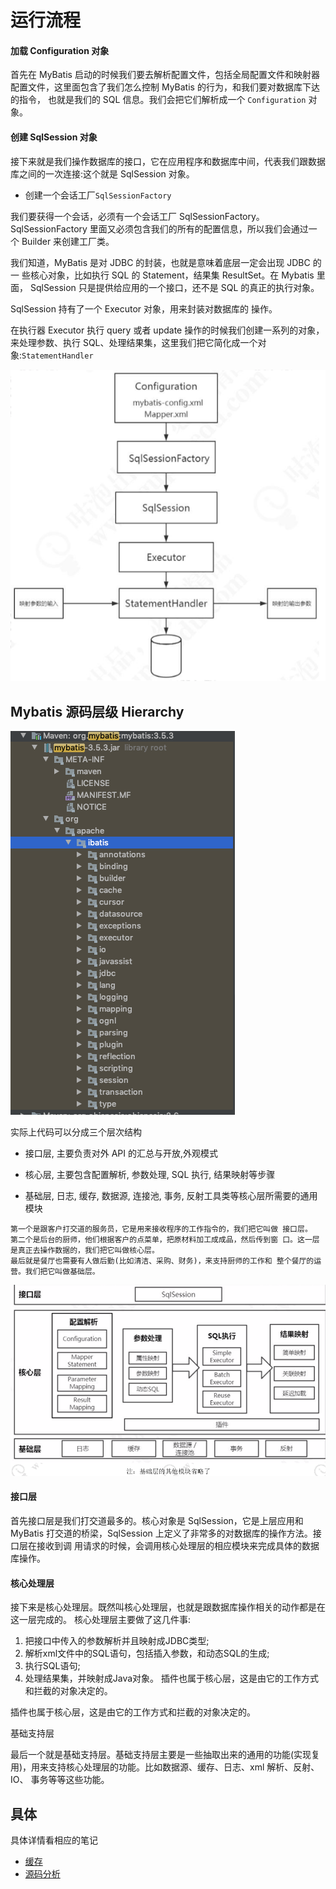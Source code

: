 # 运行流程

#### 加载 Configuration 对象

首先在 MyBatis 启动的时候我们要去解析配置文件，包括全局配置文件和映射器 配置文件，这里面包含了我们怎么控制 MyBatis 的行为，和我们要对数据库下达的指令， 也就是我们的 SQL 信息。我们会把它们解析成一个 `Configuration` 对象。

#### 创建 SqlSession 对象

接下来就是我们操作数据库的接口，它在应用程序和数据库中间，代表我们跟数据库之间的一次连接:这个就是 SqlSession 对象。

- 创建一个会话工厂`SqlSessionFactory`

我们要获得一个会话，必须有一个会话工厂 SqlSessionFactory。
SqlSessionFactory 里面又必须包含我们的所有的配置信息，所以我们会通过一个 Builder 来创建工厂类。

我们知道，MyBatis 是对 JDBC 的封装，也就是意味着底层一定会出现 JDBC 的一 些核心对象，比如执行 SQL 的 Statement，结果集 ResultSet。在 Mybatis 里面， SqlSession 只是提供给应用的一个接口，还不是 SQL 的真正的执行对象。

SqlSession 持有了一个 Executor 对象，用来封装对数据库的 操作。

在执行器 Executor 执行 query 或者 update 操作的时候我们创建一系列的对象， 来处理参数、执行 SQL、处理结果集，这里我们把它简化成一个对象:`StatementHandler`

![image-20200221213904693](assets/image-20200221213904693.png)

## Mybatis 源码层级 Hierarchy

![image-20200221214019630](assets/image-20200221214019630.png)

实际上代码可以分成三个层次结构

- 接口层, 主要负责对外 API 的汇总与开放,外观模式

- 核心层, 主要包含配置解析, 参数处理, SQL 执行, 结果映射等步骤
- 基础层, 日志, 缓存, 数据源, 连接池, 事务, 反射工具类等核心层所需要的通用模块

```
第一个是跟客户打交道的服务员，它是用来接收程序的工作指令的，我们把它叫做 接口层。
第二个是后台的厨师，他们根据客户的点菜单，把原材料加工成成品，然后传到窗 口。这一层是真正去操作数据的，我们把它叫做核心层。
最后就是餐厅也需要有人做后勤(比如清洁、采购、财务)，来支持厨师的工作和 整个餐厅的运营。我们把它叫做基础层。
```



![image-20200221214031420](assets/image-20200221214031420.png)

#### 接口层

首先接口层是我们打交道最多的。核心对象是 SqlSession，它是上层应用和 MyBatis 打交道的桥梁，SqlSession 上定义了非常多的对数据库的操作方法。接口层在接收到调 用请求的时候，会调用核心处理层的相应模块来完成具体的数据库操作。

#### 核心处理层

接下来是核心处理层。既然叫核心处理层，也就是跟数据库操作相关的动作都是在 这一层完成的。
  核心处理层主要做了这几件事:
1. 把接口中传入的参数解析并且映射成JDBC类型;
2. 解析xml文件中的SQL语句，包括插入参数，和动态SQL的生成;
3. 执行SQL语句;
4. 处理结果集，并映射成Java对象。
  插件也属于核心层，这是由它的工作方式和拦截的对象决定的。

  插件也属于核心层，这是由它的工作方式和拦截的对象决定的。

基础支持层

最后一个就是基础支持层。基础支持层主要是一些抽取出来的通用的功能(实现复 用)，用来支持核心处理层的功能。比如数据源、缓存、日志、xml 解析、反射、IO、 事务等等这些功能。

## 具体

具体详情看相应的笔记

-  [缓存](17-caching.md) 
-  [源码分析](23-source-code.md) 